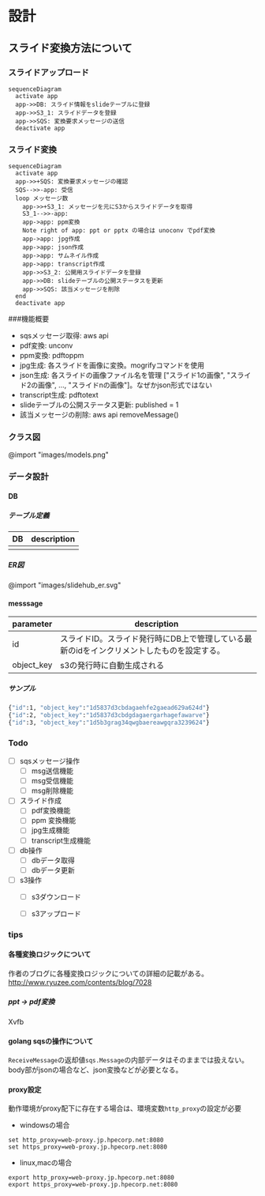 # 設計

## スライド変換方法について

### スライドアップロード
```mermaid
sequenceDiagram
  activate app
  app->>DB: スライド情報をslideテーブルに登録
  app->>S3_1: スライドデータを登録
  app->>SQS: 変換要求メッセージの送信
  deactivate app
```

### スライド変換
```mermaid
sequenceDiagram
  activate app
  app->>+SQS: 変換要求メッセージの確認
  SQS-->>-app: 受信
  loop メッセージ数
    app->>+S3_1: メッセージを元にS3からスライドデータを取得
    S3_1-->>-app:   
    app->app: ppm変換
    Note right of app: ppt or pptx の場合は unoconv でpdf変換
    app->app: jpg作成
    app->app: json作成
    app->app: サムネイル作成
    app->app: transcript作成
    app->>S3_2: 公開用スライドデータを登録
    app->>DB: slideテーブルの公開ステータスを更新
    app->>SQS: 該当メッセージを削除
  end
  deactivate app
```

###機能概要
* sqsメッセージ取得: aws api
* pdf変換: unconv
* ppm変換: pdftoppm
* jpg生成: 各スライドを画像に変換。mogrifyコマンドを使用
* json生成: 各スライドの画像ファイル名を管理 ["スライド1の画像", "スライド2の画像", ..., "スライドnの画像"]。なぜかjson形式ではない
* transcript生成: pdftotext
* slideテーブルの公開ステータス更新: published = 1
* 該当メッセージの削除: aws api removeMessage()

### クラス図
@import "images/models.png"

### データ設計

#### DB
##### テーブル定義
|DB|description|
|---|---|
|||
##### ER図

@import "images/slidehub_er.svg"

#### messsage

|parameter|description|
|---|---|
|id| スライドID。スライド発行時にDB上で管理している最新のidをインクリメントしたものを設定する。|
|object_key| s3の発行時に自動生成される|

##### サンプル
```sh
{"id":1, "object_key":"1d5837d3cbdagaehfe2gaead629a624d"}
{"id":2, "object_key":"1d5837d3cbdgdagaergarhagefawarve"}
{"id":3, "object_key":"1d5b3grag34qwgbaereawgqra3239624"}
```


### Todo
* [ ] sqsメッセージ操作
  * [ ] msg送信機能
  * [ ] msg受信機能
  * [ ] msg削除機能
* [ ] スライド作成
  * [ ] pdf変換機能
  * [ ] ppm 変換機能
  * [ ] jpg生成機能
  * [ ] transcript生成機能
* [ ] db操作
  * [ ] dbデータ取得
  * [ ] dbデータ更新
* [ ] s3操作
  * [ ] s3ダウンロード
  * [ ] s3アップロード


### tips

#### 各種変換ロジックについて
作者のブログに各種変換ロジックについての詳細の記載がある。
http://www.ryuzee.com/contents/blog/7028

##### ppt -> pdf変換

Xvfb


#### golang sqsの操作について
`ReceiveMessage`の返却値`sqs.Message`の内部データはそのままでは扱えない。
body部がjsonの場合など、json変換などが必要となる。


#### proxy設定
動作環境がproxy配下に存在する場合は、環境変数`http_proxy`の設定が必要
* windowsの場合
```
set http_proxy=web-proxy.jp.hpecorp.net:8080
set https_proxy=web-proxy.jp.hpecorp.net:8080
```
* linux,macの場合
```
export http_proxy=web-proxy.jp.hpecorp.net:8080
export https_proxy=web-proxy.jp.hpecorp.net:8080
```
